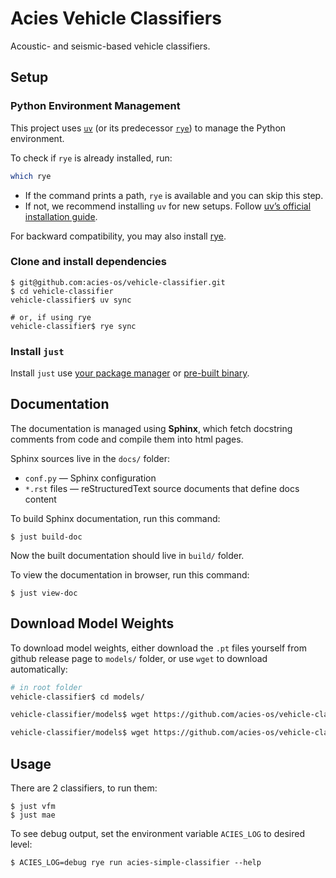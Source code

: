 # Acies Vehicle Classifiers

Acoustic- and seismic-based vehicle classifiers.

## Setup

### Python Environment Management

This project uses [`uv`](https://docs.astral.sh/uv) (or its predecessor [`rye`](https://rye.astral.sh)) to manage the Python environment.

To check if `rye` is already installed, run:

```bash
which rye
```

- If the command prints a path, `rye` is available and you can skip this step.
- If not, we recommend installing `uv` for new setups. Follow [uv’s official installation guide](https://docs.astral.sh/uv/getting-started/installation/).

For backward compatibility, you may also install [rye](https://rye.astral.sh/guide/installation/).

### Clone and install dependencies

```shell
$ git@github.com:acies-os/vehicle-classifier.git
$ cd vehicle-classifier
vehicle-classifier$ uv sync
 
# or, if using rye
vehicle-classifier$ rye sync
```

### Install `just`

Install `just` use [your package manager](https://just.systems/man/en/packages.html) or [pre-built binary](https://just.systems/man/en/pre-built-binaries.html).

## Documentation

The documentation is managed using **Sphinx**, which fetch docstring comments from code and compile them into html pages.

Sphinx sources live in the `docs/` folder:

- `conf.py` — Sphinx configuration
- `*.rst` files — reStructuredText source documents that define docs content

To build Sphinx documentation, run this command:

```shell
$ just build-doc
```

Now the built documentation should live in `build/` folder.

To view the documentation in browser, run this command:

```shell
$ just view-doc
```

## Download Model Weights

To download model weights, either download the `.pt` files yourself from github release page to `models/` folder, or use `wget` to download automatically:

```bash
# in root folder
vehicle-classifier$ cd models/

vehicle-classifier/models$ wget https://github.com/acies-os/vehicle-classifier/releases/download/weight-v1.0.0/gcq202410_mae.pt

vehicle-classifier/models$ wget https://github.com/acies-os/vehicle-classifier/releases/download/weight-v1.0.0/Parkland_TransformerV4_vehicle_classification_finetune_gcq202410_1.0_multiclasslatest.pt
```

## Usage

There are 2 classifiers, to run them:

```shell
$ just vfm
$ just mae
```

To see debug output, set the environment variable `ACIES_LOG` to desired level:

```shell
$ ACIES_LOG=debug rye run acies-simple-classifier --help
```

